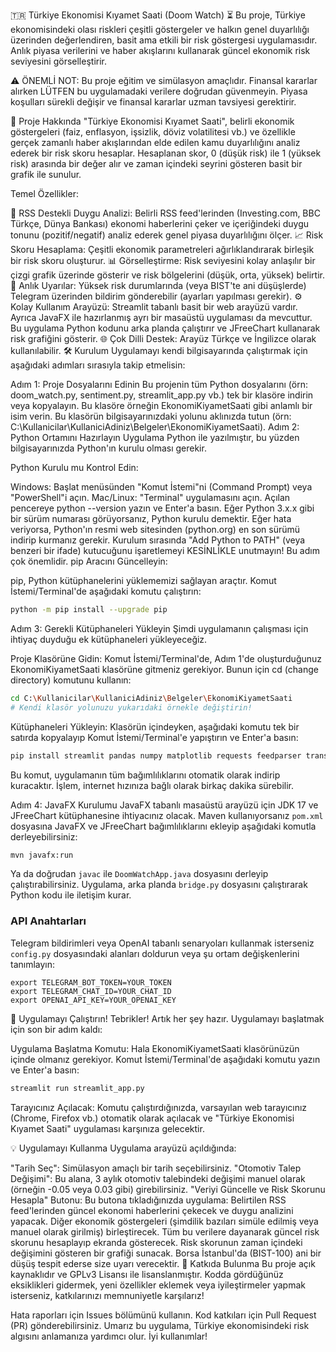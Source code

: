 🇹🇷 Türkiye Ekonomisi Kıyamet Saati (Doom Watch) ⏳
Bu proje, Türkiye ekonomisindeki olası riskleri çeşitli göstergeler ve halkın genel duyarlılığı üzerinden değerlendiren, basit ama etkili bir risk göstergesi uygulamasıdır. Anlık piyasa verilerini ve haber akışlarını kullanarak güncel ekonomik risk seviyesini görselleştirir.

⚠️ ÖNEMLİ NOT: Bu proje eğitim ve simülasyon amaçlıdır. Finansal kararlar alırken LÜTFEN bu uygulamadaki verilere doğrudan güvenmeyin. Piyasa koşulları sürekli değişir ve finansal kararlar uzman tavsiyesi gerektirir.

🚀 Proje Hakkında
"Türkiye Ekonomisi Kıyamet Saati", belirli ekonomik göstergeleri (faiz, enflasyon, işsizlik, döviz volatilitesi vb.) ve özellikle gerçek zamanlı haber akışlarından elde edilen kamu duyarlılığını analiz ederek bir risk skoru hesaplar. Hesaplanan skor, 0 (düşük risk) ile 1 (yüksek risk) arasında bir değer alır ve zaman içindeki seyrini gösteren basit bir grafik ile sunulur.

Temel Özellikler:

📰 RSS Destekli Duygu Analizi: Belirli RSS feed'lerinden (Investing.com, BBC Türkçe, Dünya Bankası) ekonomi haberlerini çeker ve içeriğindeki duygu tonunu (pozitif/negatif) analiz ederek genel piyasa duyarlılığını ölçer.
📈 Risk Skoru Hesaplama: Çeşitli ekonomik parametreleri ağırlıklandırarak birleşik bir risk skoru oluşturur.
📊 Görselleştirme: Risk seviyesini kolay anlaşılır bir çizgi grafik üzerinde gösterir ve risk bölgelerini (düşük, orta, yüksek) belirtir.
🚨 Anlık Uyarılar: Yüksek risk durumlarında (veya BIST'te ani düşüşlerde) Telegram üzerinden bildirim gönderebilir (ayarları yapılması gerekir).
⚙️ Kolay Kullanım Arayüzü: Streamlit tabanlı basit bir web arayüzü vardır. Ayrıca JavaFX ile hazırlanmış ayrı bir masaüstü uygulaması da mevcuttur. Bu uygulama Python kodunu arka planda çalıştırır ve JFreeChart kullanarak risk grafiğini gösterir.
🌐 Çok Dilli Destek: Arayüz Türkçe ve İngilizce olarak kullanılabilir.
🛠️ Kurulum
Uygulamayı kendi bilgisayarında çalıştırmak için aşağıdaki adımları sırasıyla takip etmelisin:

Adım 1: Proje Dosyalarını Edinin
Bu projenin tüm Python dosyalarını (örn: doom_watch.py, sentiment.py, streamlit_app.py vb.) tek bir klasöre indirin veya kopyalayın.
Bu klasöre örneğin EkonomiKiyametSaati gibi anlamlı bir isim verin.
Bu klasörün bilgisayarınızdaki yolunu aklınızda tutun (örn: C:\Kullanicilar\KullaniciAdiniz\Belgeler\EkonomiKiyametSaati).
Adım 2: Python Ortamını Hazırlayın
Uygulama Python ile yazılmıştır, bu yüzden bilgisayarınızda Python'ın kurulu olması gerekir.

Python Kurulu mu Kontrol Edin:

Windows: Başlat menüsünden "Komut İstemi"ni (Command Prompt) veya "PowerShell"i açın.
Mac/Linux: "Terminal" uygulamasını açın.
Açılan pencereye python --version yazın ve Enter'a basın.
Eğer Python 3.x.x gibi bir sürüm numarası görüyorsanız, Python kurulu demektir.
Eğer hata veriyorsa, Python'ın resmi web sitesinden (python.org) en son sürümü indirip kurmanız gerekir. Kurulum sırasında "Add Python to PATH" (veya benzeri bir ifade) kutucuğunu işaretlemeyi KESİNLİKLE unutmayın! Bu adım çok önemlidir.
pip Aracını Güncelleyin:

pip, Python kütüphanelerini yüklememizi sağlayan araçtır. Komut İstemi/Terminal'de aşağıdaki komutu çalıştırın:
```bash
python -m pip install --upgrade pip
```
Adım 3: Gerekli Kütüphaneleri Yükleyin
Şimdi uygulamanın çalışması için ihtiyaç duyduğu ek kütüphaneleri yükleyeceğiz.

Proje Klasörüne Gidin: Komut İstemi/Terminal'de, Adım 1'de oluşturduğunuz EkonomiKiyametSaati klasörüne gitmeniz gerekiyor. Bunun için cd (change directory) komutunu kullanın:
```bash
cd C:\Kullanicilar\KullaniciAdiniz\Belgeler\EkonomiKiyametSaati
# Kendi klasör yolunuzu yukarıdaki örnekle değiştirin!
```
Kütüphaneleri Yükleyin: Klasörün içindeyken, aşağıdaki komutu tek bir satırda kopyalayıp Komut İstemi/Terminal'e yapıştırın ve Enter'a basın:
```bash
pip install streamlit pandas numpy matplotlib requests feedparser transformers torch
```
Bu komut, uygulamanın tüm bağımlılıklarını otomatik olarak indirip kuracaktır. İşlem, internet hızınıza bağlı olarak birkaç dakika sürebilir.

Adım 4: JavaFX Kurulumu
JavaFX tabanlı masaüstü arayüzü için JDK 17 ve JFreeChart kütüphanesine ihtiyacınız olacak. Maven kullanıyorsanız `pom.xml` dosyasına JavaFX ve JFreeChart bağımlılıklarını ekleyip aşağıdaki komutla derleyebilirsiniz:
```bash
mvn javafx:run
```
Ya da doğrudan `javac` ile `DoomWatchApp.java` dosyasını derleyip çalıştırabilirsiniz. Uygulama, arka planda `bridge.py` dosyasını çalıştırarak Python kodu ile iletişim kurar.

### API Anahtarları
Telegram bildirimleri veya OpenAI tabanlı senaryoları kullanmak isterseniz `config.py` dosyasındaki alanları doldurun veya şu ortam değişkenlerini tanımlayın:

```
export TELEGRAM_BOT_TOKEN=YOUR_TOKEN
export TELEGRAM_CHAT_ID=YOUR_CHAT_ID
export OPENAI_API_KEY=YOUR_OPENAI_KEY
```
🚀 Uygulamayı Çalıştırın!
Tebrikler! Artık her şey hazır. Uygulamayı başlatmak için son bir adım kaldı:

Uygulama Başlatma Komutu: Hala EkonomiKiyametSaati klasörünüzün içinde olmanız gerekiyor. Komut İstemi/Terminal'de aşağıdaki komutu yazın ve Enter'a basın:
```bash
streamlit run streamlit_app.py
```
Tarayıcınız Açılacak: Komutu çalıştırdığınızda, varsayılan web tarayıcınız (Chrome, Firefox vb.) otomatik olarak açılacak ve "Türkiye Ekonomisi Kıyamet Saati" uygulaması karşınıza gelecektir.

💡 Uygulamayı Kullanma
Uygulama arayüzü açıldığında:

"Tarih Seç": Simülasyon amaçlı bir tarih seçebilirsiniz.
"Otomotiv Talep Değişimi": Bu alana, 3 aylık otomotiv talebindeki değişimi manuel olarak (örneğin -0.05 veya 0.03 gibi) girebilirsiniz.
"Veriyi Güncelle ve Risk Skorunu Hesapla" Butonu: Bu butona tıkladığınızda uygulama:
Belirtilen RSS feed'lerinden güncel ekonomi haberlerini çekecek ve duygu analizini yapacak.
Diğer ekonomik göstergeleri (şimdilik bazıları simüle edilmiş veya manuel olarak girilmiş) birleştirecek.
Tüm bu verilere dayanarak güncel risk skorunu hesaplayıp ekranda gösterecek.
Risk skorunun zaman içindeki değişimini gösteren bir grafiği sunacak.
Borsa İstanbul'da (BIST-100) ani bir düşüş tespit ederse size uyarı verecektir.
🤝 Katkıda Bulunma
Bu proje açık kaynaklıdır ve GPLv3 Lisansı ile lisanslanmıştır. Kodda gördüğünüz eksiklikleri gidermek, yeni özellikler eklemek veya iyileştirmeler yapmak isterseniz, katkılarınızı memnuniyetle karşılarız!

Hata raporları için Issues bölümünü kullanın.
Kod katkıları için Pull Request (PR) gönderebilirsiniz.
Umarız bu uygulama, Türkiye ekonomisindeki risk algısını anlamanıza yardımcı olur. İyi kullanımlar!
